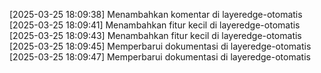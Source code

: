 [2025-03-25 18:09:38] Menambahkan komentar di layeredge-otomatis
[2025-03-25 18:09:41] Menambahkan fitur kecil di layeredge-otomatis
[2025-03-25 18:09:43] Menambahkan fitur kecil di layeredge-otomatis
[2025-03-25 18:09:45] Memperbarui dokumentasi di layeredge-otomatis
[2025-03-25 18:09:47] Memperbarui dokumentasi di layeredge-otomatis
